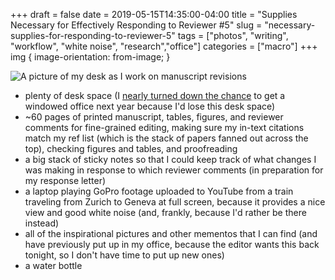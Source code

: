 +++ 
draft = false
date = 2019-05-15T14:35:00-04:00
title = "Supplies Necessary for Effectively Responding to Reviewer #5"
slug = "necessary-supplies-for-responding-to-reviewer-5" 
tags = ["photos", "writing", "workflow", "white noise", "research","office"]
categories = ["macro"]
+++
img {
    image-orientation: from-image;
}

![A picture of my desk as I work on manuscript revisions](https://spencergreenhalgh.com/supplies-for-responding-to-reviewer-5.jpg)

- plenty of desk space (I [nearly turned down the chance](http://impodstersyndrome.libsyn.com/episode-10-new-digs-and-should-i-go-to-this-conference) to get a windowed office next year because I'd lose this desk space)
- ~60 pages of printed manuscript, tables, figures, and reviewer comments for fine-grained editing, making sure my in-text citations match my ref list (which is the stack of papers fanned out across the top), checking figures and tables, and proofreading
- a big stack of sticky notes so that I could keep track of what changes I was making in response to which reviewer comments (in preparation for my response letter)
- a laptop playing GoPro footage uploaded to YouTube from a train traveling from Zurich to Geneva at full screen, because it provides a nice view and good white noise (and, frankly, because I'd rather be there instead)
- all of the inspirational pictures and other mementos that I can find (and have previously put up in my office, because the editor wants this back tonight, so I don't have time to put up new ones)
- a water bottle


